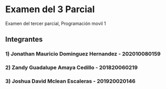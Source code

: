 # Examen del 3 Parcial
Examen del tercer parcial, Programación movil 1

## Integrantes
### 1) Jonathan Mauricio Dominguez Hernandez - 202010080159
### 2) Zandy Guadalupe Amaya Cedillo - 201820060219
### 3) Joshua David Mclean Escaleras - 201920020146
